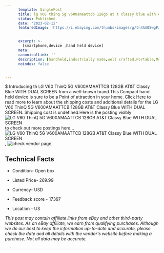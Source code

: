 ```yaml
---
      template: SinglePost
      title: lg v60 thinq 5g v600amaattcb 128gb at t classy blue with dual screen
      status: Published
      date: '2023-02-12'
      featuredImage: 'https://i.ebayimg.com/thumbs/images/g/th4AAOSwgPJitI3h/s-l225.jpg'
       

      excerpt: >-
        [smartphone,device ,hand held device]
      meta:
      canonicalLink: ''
      description: [handheld,industrially made,well crafted,Portable,Mobile,Compact,Convenient,Lightweight,Maneuverable,Man-portable,Miniature,Carriable,Hand-held,Light,Holdable,Transportable,Mobile device,Pocket-sized,On-the-go,Wireless,Cordless,Compact size,Convenient size, smartphone,device ,hand held device]
      noindex: false
      

---
```

$
      Introducing th LG V60 ThinQ 5G V600AMAATTCB 128GB AT&T Classy Blue WITH DUAL SCREEN from a well-known brand.This Compact hand held device is sure to be a Point of attraction  in your home. [Click Here](https://www.ebay.com/itm/354125411432?hash=item527384f468%3Ag%3Ath4AAOSwgPJitI3h&amdata=enc%3AAQAHAAAA4Lf5oFsOZG5pyBRgWBJA1obUkM5FAajpwoEudKbY27HUWi5ux4OiT3eT4kcMmu%2F2xX2IRFQdPZtK4fGCCsqSYJpuSXVoSvJfkmgvIjC7A7NiPw419qU3yVP0xlXKX7GQpNXrfiShE5%2FHfvDhKtTG0g%2B0O97%2BTgDU%2BOy%2BwaJ1LboWEsd9TAhrnjxWfmDXhv5hdIke40P39zUoRzpNQskoCL01RflrNlPzIpwpXqNT1%2BEU5hkO8tFszWgPKDATb4dI5Zyeo9%2BFUUml8gLgBRrsXqwjV8T0hN45CBYWYcRROuRZ&mkevt=1&mkcid=1&mkrid=711-53200-19255-0&campid=%253CePNCampaignId%253E&customid=%253CreferenceId%253E&toolid=10049) to read more to learn about the shipping costs and additional details for the LG V60 ThinQ 5G V600AMAATTCB 128GB AT&T Classy Blue WITH DUAL SCREEN. Shipping cost is undefined.Here is the posting visibly ![LG V60 ThinQ 5G V600AMAATTCB 128GB AT&T Classy Blue WITH DUAL SCREEN](https://i.ebayimg.com/thumbs/images/g/th4AAOSwgPJitI3h/s-l225.jpg) to check out more postings here... ![LG V60 ThinQ 5G V600AMAATTCB 128GB AT&T Classy Blue WITH DUAL SCREEN](https://i.ebayimg.com/images/g/th4AAOSwgPJitI3h/s-l960.jpg), ![check vendor page](https://origin-galleryplus.ebayimg.com/ws/web/354125411432_2_0_1/225x225.jpg,https://origin-galleryplus.ebayimg.com/ws/web/354125411432_3_0_1/225x225.jpg,https://origin-galleryplus.ebayimg.com/ws/web/354125411432_4_0_1/225x225.jpg,https://origin-galleryplus.ebayimg.com/ws/web/354125411432_5_0_1/225x225.jpg,https://origin-galleryplus.ebayimg.com/ws/web/354125411432_6_0_1/225x225.jpg,https://origin-galleryplus.ebayimg.com/ws/web/354125411432_7_0_1/225x225.jpg,https://origin-galleryplus.ebayimg.com/ws/web/354125411432_8_0_1/225x225.jpg)'

      

 ## Technical Facts 



     
      

 - Condition- Open box 


      

 - Listed Price- 269.99 


      

 - Currency- USD 


      

 - Feedback score - 17397 


      

 - Location - US 


      
      

 *_This post may contain affiliate links from eBay and other third-party websites. As an eBay affiliate, we earn from qualifying purchases. Although we do our best to keep the information up-to-date and accurate, please check the date and all details with the vendor's website before making a purchase. Not all data may be accurate._*




      -
